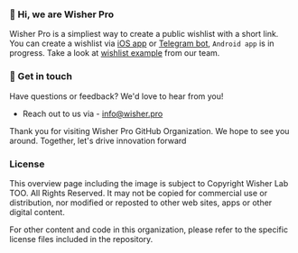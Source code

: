 ### 👋 Hi, we are Wisher Pro
Wisher Pro is a simpliest way to create a public wishlist with a short link. You can create a wishlist via [iOS app](https://apps.apple.com/ru/app/wisher-pro-%D0%B2%D0%B8%D1%88%D0%BB%D0%B8%D1%81%D1%82-%D0%B8-%D0%BF%D0%BE%D0%B4%D0%B0%D1%80%D0%BA%D0%B8/id6468797180) or [Telegram bot](https://t.me/wisherprobot), `Android app` is in progress. Take a look at [wishlist example](https://wisher.pro/wsher) from our team.

### 📧 Get in touch

Have questions or feedback? We'd love to hear from you!

* Reach out to us via - info@wisher.pro

Thank you for visiting Wisher Pro GitHub Organization. We hope to see you around.
Together, let's drive innovation forward

### License

This overview page including the image is subject to Copyright Wisher Lab TOO. All Rights Reserved. It may not be copied for commercial use or distribution, nor modified or reposted to other web sites, apps or other digital content.

For other content and code in this organization, please refer to the specific license files included in the repository.

